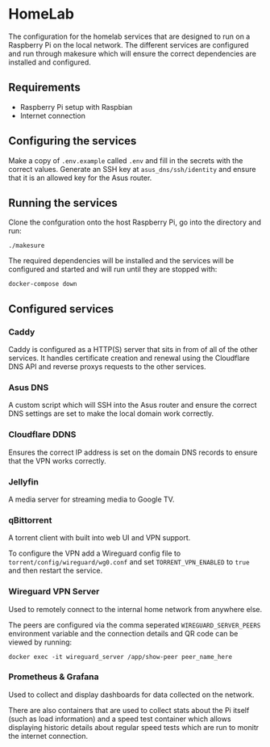 # HomeLab

The configuration for the homelab services that are designed to run on a Raspberry Pi on the local network. The different services are configured and run through makesure which will ensure the correct dependencies are installed and configured.

## Requirements

- Raspberry Pi setup with Raspbian
- Internet connection

## Configuring the services

Make a copy of `.env.example` called `.env` and fill in the secrets with the correct values. Generate an SSH key at `asus_dns/ssh/identity` and ensure that it is an allowed key for the Asus router.

## Running the services

Clone the confguration onto the host Raspberry Pi, go into the directory and run:

```
./makesure
```

The required dependencies will be installed and the services will be configured and started and will run until they are stopped with:

```
docker-compose down
```

## Configured services

### Caddy

Caddy is configured as a HTTP(S) server that sits in from of all of the other services. It handles certificate creation and renewal using the Cloudflare DNS API and reverse proxys requests to the other services.

### Asus DNS

A custom script which will SSH into the Asus router and ensure the correct DNS settings are set to make the local domain work correctly.

### Cloudflare DDNS

Ensures the correct IP address is set on the domain DNS records to ensure that the VPN works correctly.

### Jellyfin

A media server for streaming media to Google TV.

### qBittorrent

A torrent client with built into web UI and VPN support.

To configure the VPN add a Wireguard config file to `torrent/config/wireguard/wg0.conf` and set `TORRENT_VPN_ENABLED` to `true` and then restart the service.

### Wireguard VPN Server

Used to remotely connect to the internal home network from anywhere else.

The peers are configured via the comma seperated `WIREGUARD_SERVER_PEERS` environment variable and the connection details and QR code can be viewed by running:

```
docker exec -it wireguard_server /app/show-peer peer_name_here
```

### Prometheus & Grafana

Used to collect and display dashboards for data collected on the network.

There are also containers that are used to collect stats about the Pi itself (such as load information) and a speed test container which allows displaying historic details about regular speed tests which are run to monitr the internet connection.
